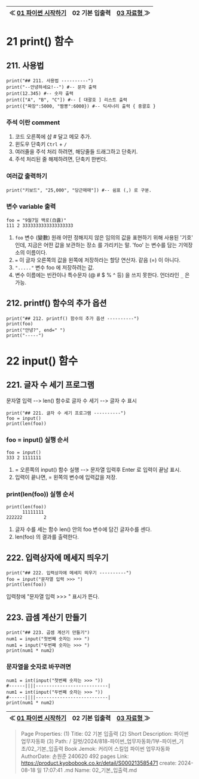 
| ≪ [ 01 파이썬 시작하기 ](/길벗/2024/818-파이썬_업무자동화/1부-파이썬_기초/01_파이썬_시작하기) | 02 기본 입출력 | [ 03 자료형 ](/길벗/2024/818-파이썬_업무자동화/1부-파이썬_기초/03_자료형) ≫ |
|:----:|:----:|:----:|

# 21 print() 함수

## 211. 사용법

```
print("## 211. 사용법 ----------")
print("--안녕하세요!--") #-- 문자 출력
print(12.345) #-- 숫자 출력
print(["A", "B", "C"]) #-- [ 대괄호 ] 리스트 출력
print({"짜장":5000, "짬뽕":6000}) #-- 딕셔너리 출력 { 중괄호 }
```

### 주석 이란 comment

1. 코드 오른쪽에 샵 # 달고 메모 추가.
1. 윈도우 단축키 `Ctrl` + `/`
1. 여러줄을 주석 처리 하려면, 해당줄들 드래그하고 단축키.
1. 주석 처리된 줄 해제하려면, 단축키 한번더.

### 여러값 출력하기

```
print("키보드", "25,000", "당근매매"]) #-- 쉼표 (,) 로 구분.
```

### 변수 variable 출력

```
foo = "9월7일 백로(白露)"
111 2 3333333333333333333
```
1. `foo` 변수 (變數) 원래 어떤 정해지지 않은 임의의 값을 표현하기 위해 사용된 '기호' 인데, 지금은 어떤 값을 보관하는 장소 를 가리키는 말. 'foo' 는 변수를 담는 기억장소의 이름이다.
2. `=` 이 글자 오른쪽의 값을 왼쪽에 저장하라는 할당 연산자. 같음 (=) 이 아니다.
3. `"....."` 변수 foo 에 저장하려는 값.
4. 변수 이름에는 빈칸이나 특수문자 (@ # $ % ^ 등) 을 쓰지 못한다. 언더라인 `_` 은 가능.

## 212. printf() 함수의 추가 옵션

```
print("## 212. printf() 함수의 추가 옵션 ----------")
print(foo)
print("안녕?", end=" ")
print("-----")
```

# 22 input() 함수

## 221. 글자 수 세기 프로그램

문자열 입력 --> len() 함수로 글자 수 세기 --> 글자 수 표시

```
print("## 221. 글자 수 세기 프로그램 ----------")
foo = input()
print(len(foo))
```

### foo = input() 실행 순서
```
foo = input()
333 2 1111111
```
1. = 오른쪽의 input() 함수 실행 --> 문자열 입력후 Enter 로 입력이 끝남 표시.
2. 입력이 끝나면, = 왼쪽의 변수에 입력값을 저장.

### print(len(foo)) 실행 순서
```
print(len(foo))
      11111111
222222        2
```
1. 글자 수를 세는 함수 len() 안의 foo 변수에 담긴 글자수를 센다.
2. len(foo) 의 결과를 출력한다.

## 222. 입력상자에 메세지 띄우기

```
print("## 222. 입력상자에 메세지 띄우기 ----------")
foo = input("문자열 입력 >>> ")
print(len(foo))
```

입력창에 "문자열 입력 >>> " 표시가 뜬다.

## 223. 곱셈 계산기 만들기

```
print("## 223. 곱셈 계산기 만들기")
num1 = input("첫번째 숫자는 >>> ")
num1 = input("두번째 숫자는 >>> ")
print(num1 * num2)
```

### 문자열을 숫자로 바꾸려면
```
num1 = int(input("첫번째 숫자는 >>> "))
#------||||---------------------------|
num1 = int(input("두번째 숫자는 >>> "))
#------||||---------------------------|
print(num1 * num2)
```



| ≪ [ 01 파이썬 시작하기 ](/길벗/2024/818-파이썬_업무자동화/1부-파이썬_기초/01_파이썬_시작하기) | 02 기본 입출력 | [ 03 자료형 ](/길벗/2024/818-파이썬_업무자동화/1부-파이썬_기초/03_자료형) ≫ |
|:----:|:----:|:----:|

> Page Properties:
> (1) Title: 02 기본 입출력
> (2) Short Description: 파이썬 업무자동화
> (3) Path: / 길벗/2024/818-파이썬_업무자동화/1부-파이썬_기초/02_기본_입출력
> Book Jemok: 커리어 스킬업 파이썬 업무자동화
> AuthorDate: 손원준 240620 492 pages
> Link: https://product.kyobobook.co.kr/detail/S000213585471
> create: 2024-08-18 일 17:07:41
> .md Name: 02_기본_입출력.md

